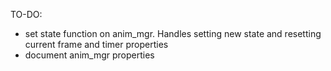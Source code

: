 TO-DO:

- set state function on anim_mgr. Handles setting new state and resetting current frame and timer properties
- document anim_mgr properties